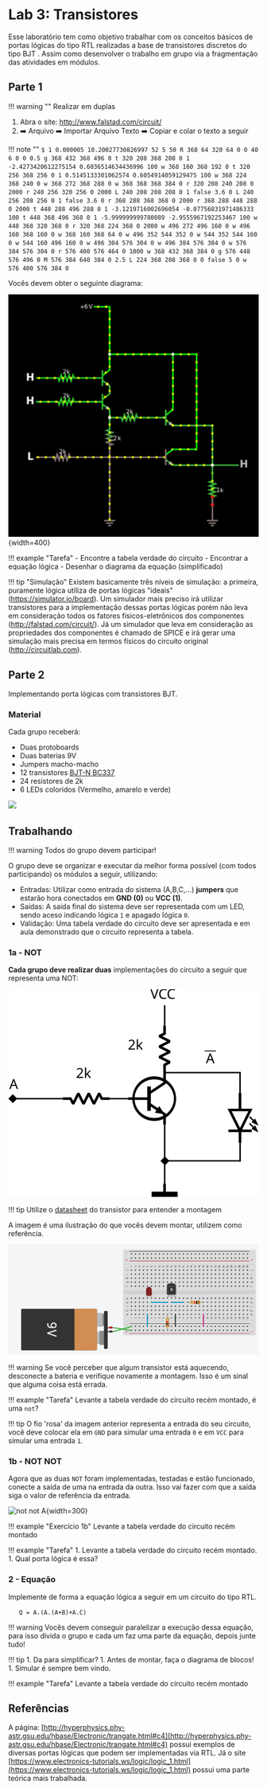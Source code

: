# Lab 3: Transistores

Esse laboratório tem como objetivo trabalhar com os conceitos básicos de portas lógicas do tipo RTL realizadas a base de transistores discretos do tipo BJT . Assim como desenvolver o trabalho em grupo via a fragmentação das atividades em módulos.

## Parte 1

!!! warning ""
    Realizar em duplas

1. Abra o site: http://www.falstad.com/circuit/
1. :arrow_right: Arquivo :arrow_right: Importar Arquivo Texto :arrow_right: Copiar e colar o texto a seguir

!!! note ""
    ```
    $ 1 0.000005 10.20027730826997 52 5 50
    R 368 64 320 64 0 0 40 6 0 0 0.5
    g 368 432 368 496 0
    t 320 208 368 208 0 1 -2.4273420612275154 0.6036514634436996 100
    w 368 160 368 192 0
    t 320 256 368 256 0 1 0.5145133301062574 0.6054914059129475 100
    w 368 224 368 240 0
    w 368 272 368 288 0
    w 368 368 368 384 0
    r 320 208 240 208 0 2000
    r 240 256 320 256 0 2000
    L 240 208 208 208 0 1 false 3.6 0
    L 240 256 208 256 0 1 false 3.6 0
    r 368 288 368 368 0 2000
    r 368 288 448 288 0 2000
    t 448 288 496 288 0 1 -3.1219716002696054 -0.07756831971486333 100
    t 448 368 496 368 0 1 -5.999999999780089 -2.9555967192253467 100
    w 448 368 320 368 0
    r 320 368 224 368 0 2000
    w 496 272 496 160 0
    w 496 160 368 160 0
    w 368 160 368 64 0
    w 496 352 544 352 0
    w 544 352 544 160 0
    w 544 160 496 160 0
    w 496 304 576 304 0
    w 496 384 576 384 0
    w 576 384 576 304 0
    r 576 400 576 464 0 1000
    w 368 432 368 384 0
    g 576 448 576 496 0
    M 576 384 640 384 0 2.5
    L 224 368 208 368 0 0 false 5 0
    w 576 400 576 384 0
    ```

Vocês devem obter o seguinte diagrama:

![](figs/A-Transistores/simulacao.gif){width=400}

!!! example "Tarefa"
    - Encontre a tabela verdade do circuito 
    - Encontrar a equação lógica
    - Desenhar o diagrama da equação (simplificado)

!!! tip "Simulação"
    Existem basicamente três níveis de simulação: a primeira, puramente lógica utiliza de portas lógicas "ideais" (https://simulator.io/board). Um simulador mais preciso irá utilizar transistores para a implementação dessas portas lógicas porém não leva em consideração todos os fatores físicos-eletrônicos dos componentes (http://falstad.com/circuit/). Já um simulador que leva em consideração as propriedades dos componentes é chamado de SPICE e irá gerar uma simulação mais precisa em termos físicos do circuito original (http://circuitlab.com).

## Parte 2

Implementando porta lógicas com transistores BJT.

### Material

Cada grupo receberá:

- Duas protoboards
- Duas baterias 9V
- Jumpers macho-macho
- 12 transistores [BJT-N BC337](https://www.onsemi.com/pub/Collateral/BC337-D.PDF)
- 24 resistores de 2k
- 6 LEDs coloridos (Vermelho, amarelo e verde)

![](figs/A-Transistores/materiais.jpg)

## Trabalhando

!!! warning 
    Todos do grupo devem participar!

O grupo deve se organizar e executar da melhor forma possível (com todos participando) os módulos a seguir, utilizando:

- Entradas: Utilizar como entrada do sistema (A,B,C,...) **jumpers** que estarão hora conectados em **GND (0)** ou **VCC (1)**. 
- Saídas: A saída final do sistema deve ser representada com um LED, sendo aceso indicando lógica `1` e apagado lógica `0`.
- Validação: Uma tabela verdade do circuito deve ser apresentada e em aula demonstrado que o circuito representa a tabela.

### 1a - NOT

**Cada grupo deve realizar duas** implementações do circuito a seguir que representa uma NOT:

![RTL Not](figs/A-Transistores/rtl-not.svg)

!!! tip
    Utilize o [datasheet](https://www.onsemi.com/pub/Collateral/BC337-D.PDF) do transistor para entender a montagem

A imagem é uma ilustração do que vocês devem montar, utilizem como referência.

![Protoboard](figs/A-Transistores/rtl-not-protoboard.png)

!!! warning
    Se você perceber que algum transistor está aquecendo,
    desconecte a bateria e verifique novamente a montagem.
    Isso é um sinal que alguma coisa está errada.

!!! example "Tarefa"
    Levante a tabela verdade do circuito recém montado, é uma `not`?

!!! tip
    O fio 'rosa' da imagem anterior representa a entrada do seu circuito, você deve colocar ela em `GND` para simular uma entrada `0` e em `VCC` para simular uma entrada `1`.


    
### 1b - NOT NOT

Agora que as duas `NOT` foram implementadas, testadas e estão funcionado, conecte a saída de uma na entrada da outra. Isso vai fazer com que a saída siga o valor de referência da entrada.

![not not A](figs/A-Transistores/notnot.png){width=300}

!!! example "Exercício 1b"
    Levante a tabela verdade do circuito recém montado

!!! example "Tarefa"
    1. Levante a tabela verdade do circuito recém montado.
    1. Qual porta lógica é essa?

### 2 - Equação

Implemente de forma a equação lógica a seguir em um circuito do tipo RTL. 

```
   Q = A.(A.(A+B)+A.C)
```

!!! warning 
    Vocês devem conseguir paralelizar a execução dessa equação, para isso divida o grupo e cada um faz uma parte da equação, depois junte tudo!

!!! tip
    1. Da para simplificar?
    1. Antes de montar, faça o diagrama de blocos!
    1. Simular é sempre bem vindo.


!!! example "Tarefa"
    Levante a tabela verdade do circuito recém montado

    
## Referências

A página: [http://hyperphysics.phy-astr.gsu.edu/hbase/Electronic/trangate.html#c4](http://hyperphysics.phy-astr.gsu.edu/hbase/Electronic/trangate.html#c4) possui exemplos de diversas portas lógicas que podem ser implementadas via RTL. Já o site [https://www.electronics-tutorials.ws/logic/logic_1.html](https://www.electronics-tutorials.ws/logic/logic_1.html) possui uma parte teórica mais trabalhada.


